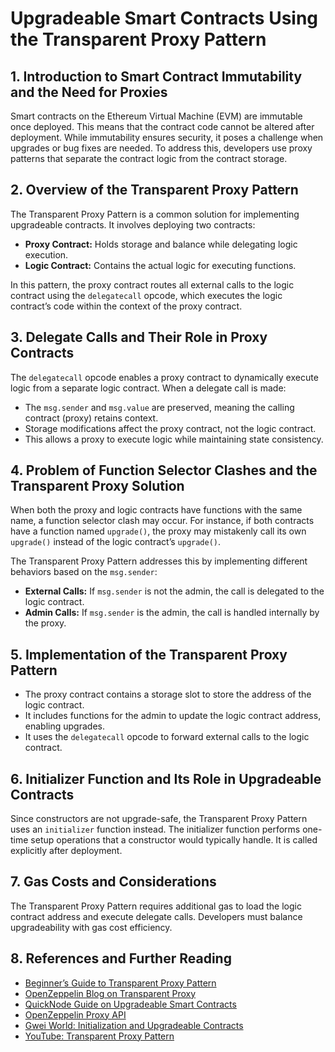 # Upgradeable Smart Contracts Using the Transparent Proxy Pattern

## 1. Introduction to Smart Contract Immutability and the Need for Proxies

Smart contracts on the Ethereum Virtual Machine (EVM) are immutable once deployed. This means that the contract code cannot be altered after deployment. While immutability ensures security, it poses a challenge when upgrades or bug fixes are needed. To address this, developers use proxy patterns that separate the contract logic from the contract storage.

## 2. Overview of the Transparent Proxy Pattern

The Transparent Proxy Pattern is a common solution for implementing upgradeable contracts. It involves deploying two contracts:
- **Proxy Contract:** Holds storage and balance while delegating logic execution.
- **Logic Contract:** Contains the actual logic for executing functions.

In this pattern, the proxy contract routes all external calls to the logic contract using the `delegatecall` opcode, which executes the logic contract’s code within the context of the proxy contract.

## 3. Delegate Calls and Their Role in Proxy Contracts

The `delegatecall` opcode enables a proxy contract to dynamically execute logic from a separate logic contract. When a delegate call is made:
- The `msg.sender` and `msg.value` are preserved, meaning the calling contract (proxy) retains context.
- Storage modifications affect the proxy contract, not the logic contract.
- This allows a proxy to execute logic while maintaining state consistency.

## 4. Problem of Function Selector Clashes and the Transparent Proxy Solution

When both the proxy and logic contracts have functions with the same name, a function selector clash may occur. For instance, if both contracts have a function named `upgrade()`, the proxy may mistakenly call its own `upgrade()` instead of the logic contract’s `upgrade()`.

The Transparent Proxy Pattern addresses this by implementing different behaviors based on the `msg.sender`:
- **External Calls:** If `msg.sender` is not the admin, the call is delegated to the logic contract.
- **Admin Calls:** If `msg.sender` is the admin, the call is handled internally by the proxy.

## 5. Implementation of the Transparent Proxy Pattern

- The proxy contract contains a storage slot to store the address of the logic contract.
- It includes functions for the admin to update the logic contract address, enabling upgrades.
- It uses the `delegatecall` opcode to forward external calls to the logic contract.

## 6. Initializer Function and Its Role in Upgradeable Contracts

Since constructors are not upgrade-safe, the Transparent Proxy Pattern uses an `initializer` function instead. The initializer function performs one-time setup operations that a constructor would typically handle. It is called explicitly after deployment.

## 7. Gas Costs and Considerations

The Transparent Proxy Pattern requires additional gas to load the logic contract address and execute delegate calls. Developers must balance upgradeability with gas cost efficiency.

## 8. References and Further Reading

- [Beginner’s Guide to Transparent Proxy Pattern](https://medium.com/coinmonks/beginners-guide-to-transparent-proxy-pattern-f40d6085bf3c)
- [OpenZeppelin Blog on Transparent Proxy](https://blog.openzeppelin.com/the-transparent-proxy-pattern)
- [QuickNode Guide on Upgradeable Smart Contracts](https://www.quicknode.com/guides/ethereum-development/smart-contracts/an-introduction-to-upgradeable-smart-contracts)
- [OpenZeppelin Proxy API](https://docs.openzeppelin.com/contracts/5.x/api/proxy)
- [Gwei World: Initialization and Upgradeable Contracts](https://medium.com/@gweiworld/upgradeable-smart-contracts-and-initialization-6374fd3df267)
- [YouTube: Transparent Proxy Pattern](https://www.youtube.com/watch?v=XmxfB5JOt1Q&t=2s)
